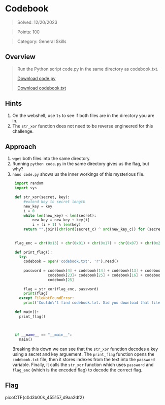 # Codebook

>Solved: 12/20/2023

>Points: 100

>Category: General Skills

## Overview

>Run the Python script code.py in the same directory as codebook.txt.
>
>[Download code.py](https://artifacts.picoctf.net/c/1/code.py)
>
>[Download codebook.txt](https://artifacts.picoctf.net/c/1/code.py)

## Hints

1. On the webshell, use `ls` to see if both files are in the directory you are in.
2. The `str_xor` function does not need to be reverse engineered for this challenge.

## Approach

1. `wget` both files into the same directory.
2. Running `python code.py` in the same directory gives us the flag, but why?
3. `nano code.py` shows us the inner workings of this mysterious file.
   ```Python
    import random
    import sys
    
    def str_xor(secret, key):
        #extend key to secret length
        new_key = key
        i = 0
        while len(new_key) < len(secret):
            new_key = new_key + key[i]
            i = (i + 1) % len(key)        
        return "".join([chr(ord(secret_c) ^ ord(new_key_c)) for (secret_c,new_key_c) in zip(secret,new_key)])
    
    
    flag_enc = chr(0x13) + chr(0x01) + chr(0x17) + chr(0x07) + chr(0x2c) + chr(0x3a) + chr(0x2f) + chr(0x1a) + chr(0x0d) + chr(0x53) + c>
    
    def print_flag():
      try:
        codebook = open('codebook.txt', 'r').read()
        
        password = codebook[4] + codebook[14] + codebook[13] + codebook[14] +\
                   codebook[23]+ codebook[25] + codebook[16] + codebook[0]  +\
                   codebook[25]
    
        flag = str_xor(flag_enc, password)
        print(flag)
      except FileNotFoundError:
        print('Couldn\'t find codebook.txt. Did you download that file into the same directory as this script?')
    
    def main():
      print_flag()
    
    
    
    if __name__ == "__main__":
      main()
    ```
   Breaking this down we can see that the `str_xor` function decodes a key using a secret and key arguement.
   The `print_flag` function opens the `codebook.txt` file, then it stores indexes from the text into the `password`
   variable. Finally, it calls the `str_xor` function which uses `password` and `flag_enc` (which is the encoded flag) to
   decode the correct flag.
   
## Flag

picoCTF{c0d3b00k_455157_d9aa2df2}
